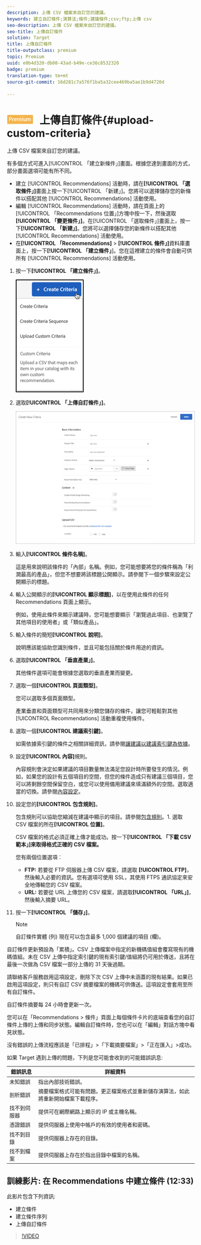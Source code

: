 ```yaml
---
description: 上傳 CSV 檔案來自訂您的建議。
keywords: 建立自訂條件;演算法;條件;建議條件;csv;ftp;上傳 csv
seo-description: 上傳 CSV 檔案來自訂您的建議。
seo-title: 上傳自訂條件
solution: Target
title: 上傳自訂條件
title-outputclass: premium
topic: Premium
uuid: e0b4d320-db00-43ad-b49e-ce36c8532320
badge: premium
translation-type: tm+mt
source-git-commit: 16d281c7a576f1ba5a32cee469ba5ae1b9d4720d

---
```



# ![PREMIUM](/help/assets/premium.png) 上傳自訂條件{#upload-custom-criteria}

上傳 CSV 檔案來自訂您的建議。

有多個方式可進入[!UICONTROL 「建立新條件」]畫面。根據您達到畫面的方式，部分畫面選項可能有所不同。

* 建立 [!UICONTROL Recommendations] 活動時，請在&#x200B;**[!UICONTROL 「選取條件」]**&#x200B;畫面上按一下[!UICONTROL 「新建」]。您將可以選擇儲存您的新條件以搭配其他 [!UICONTROL Recommendations] 活動使用。
* 編輯 [!UICONTROL Recommendations] 活動時，請在頁面上的[!UICONTROL 「Recommendations 位置」]方塊中按一下，然後選取&#x200B;**[!UICONTROL 「變更條件」]**。在[!UICONTROL 「選取條件」]畫面上，按一下&#x200B;**[!UICONTROL 「新建」]**。您將可以選擇儲存您的新條件以搭配其他 [!UICONTROL Recommendations] 活動使用。
* 在&#x200B;**[!UICONTROL 「Recommendations]** &gt; **[!UICONTROL 條件」]**&#x200B;資料庫畫面上，按一下&#x200B;**[!UICONTROL 「建立條件」**]。您在這裡建立的條件會自動可供所有 [!UICONTROL Recommendations] 活動使用。

1. 按一下&#x200B;**[!UICONTROL 「建立條件」]**。

   ![建立新條件](/help/c-recommendations/c-algorithms/assets/button_CreateCriteria_new.png)

1. 選取&#x200B;**[!UICONTROL 「上傳自訂條件」]**。

   ![](assets/CreateNewCriteria_csv.png)

1. 輸入&#x200B;**[!UICONTROL 條件名稱]**。

   這是用來說明該條件的「內部」名稱。例如，您可能想要將您的條件稱為「利潤最高的產品」，但您不想要將該標題公開顯示。請參閱下一個步驟來設定公開顯示的標題。
1. 輸入公開顯示的&#x200B;**[!UICONTROL 顯示標題]**，以在使用此條件的任何 Recommendations 頁面上顯示。

   例如，使用此條件來顯示建議時，您可能想要顯示「瀏覽過此項目、也瀏覽了其他項目的使用者」或「類似產品」。
1. 輸入條件的簡短&#x200B;**[!UICONTROL 說明]**。

   說明應該能協助您識別條件，並且可能包括關於條件用途的資訊。
1. 選取&#x200B;**[!UICONTROL 「垂直產業」]**。

   其他條件選項可能會根據您選取的垂直產業而變更。

1. 選取一個&#x200B;**[!UICONTROL 頁面類型]**。

   您可以選取多個頁面類型。

   產業垂直和頁面類型可共同用來分類您儲存的條件，讓您可輕鬆對其他 [!UICONTROL Recommendations] 活動重複使用條件。
1. 選取一個&#x200B;**[!UICONTROL 建議索引鍵]**。

   如需依據索引鍵的條件之相關詳細資訊，請參閱[讓建議以建議索引鍵為依據](../../c-recommendations/c-algorithms/create-new-algorithm.md#task_2B0ED54AFBF64C56916B6E1F4DC0DC3B)。
1. 設定&#x200B;**[!UICONTROL 內容]**&#x200B;規則。

   內容規則會決定如果建議的項目數量無法滿足您設計時所要發生的情況。例如，如果您的設計有五個項目的空間，但您的條件造成只有建議三個項目，您可以將剩餘空間保留空白，或您可以使用備用建議來填滿額外的空間。選取適當的切換。請參閱[內容設定](../../c-recommendations/c-algorithms/create-new-algorithm.md#concept_BC16005C7A1E4F1A87E33D16221F4A96)。
1. 設定您的&#x200B;**[!UICONTROL 包含規則]**。

   包含規則可以協助您縮減在建議中顯示的項目。請參閱[包含規則](../../c-recommendations/c-algorithms/create-new-algorithm.md#task_28DB20F968B1451481D8E51BAF947079)。1. 選取 CSV 檔案的所在&#x200B;**[!UICONTROL 位置]**。

   CSV 檔案的格式必須正確上傳才能成功。按一下&#x200B;**[!UICONTROL 「下載 CSV 範本」]來取得格式正確的 CSV 檔案。**

   您有兩個位置選項︰

   * **FTP:** 若要從 FTP 伺服器上傳 CSV 檔案，請選取 **[!UICONTROL FTP]**，然後輸入必要的資訊。您有選項可使用 SSL，其使用 FTPS 通訊協定來安全地傳輸您的 CSV 檔案。
   * **URL:** 若要從 URL 上傳您的 CSV 檔案，請選取&#x200B;**[!UICONTROL 「URL」]**，然後輸入摘要 URL。

1. 按一下&#x200B;**[!UICONTROL 「儲存」]**。

   >[!NOTE]
   >
   >自訂條件實體 (列) 現在可以包含最多 1,000 個建議的項目 (欄)。

自訂條件更新預設為「累積」。CSV 上傳檔案中指定的新機碼值組會覆寫現有的機碼值組。未在 CSV 上傳中指定索引鍵的現有索引鍵/值組將仍可用於傳送，且將在最後一次做為 CSV 檔案一部分上傳的 31 天後過期。

請聯絡客戶服務啟用這項設定，刪除下次 CSV 上傳中未涵蓋的現有結果。如果已啟用這項設定，則只有自訂 CSV 摘要檔案的機碼可供傳送。這項設定會套用至所有自訂條件。

自訂條件摘要每 24 小時會更新一次。

您可以在「Recommendations &gt; 條件」頁面上每個條件卡片的底端查看您的自訂條件上傳的上傳和同步狀態。編輯自訂條件時，您也可以在「編輯」對話方塊中看見狀態。

沒有錯誤的上傳流程應該是「已排程」&gt;「下載摘要檔案」&gt;「正在匯入」&gt;成功。

如果 Target 遇到上傳的問題，下列是您可能會收到的可能錯誤訊息:

| 錯誤訊息 | 詳細資料 |
|--- |--- |
| 未知錯誤 | 指出內部技術錯誤。 |
| 剖析錯誤 | 摘要檔案格式可能有問題。更正檔案格式並重新儲存演算法，如此將重新開始檔案下載程序。 |
| 找不到伺服器 | 提供可在網際網路上顯示的 IP 或主機名稱。 |
| 憑證錯誤 | 提供伺服器上使用中帳戶的有效的使用者和密碼。 |
| 找不到目錄 | 提供伺服器上存在的目錄。 |
| 找不到檔案 | 提供伺服器上存在於指出目錄中檔案的名稱。 |

## 訓練影片: 在 Recommendations 中建立條件 (12:33)

此影片包含下列資訊:

* 建立條件
* 建立條件序列
* 上傳自訂條件

>[!VIDEO](https://video.tv.adobe.com/v/27694?quality=12&captions=chi_hant)